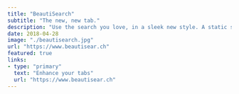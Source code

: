 ```yaml
---
title: "BeautiSearch"
subtitle: "The new, new tab."
description: "Use the search you love, in a sleek new style. A static site enhanced with vanilla JS."
date: 2018-04-28
image: "./beautisearch.jpg"
url: "https://www.beautisear.ch"
featured: true
links:
- type: "primary"
  text: "Enhance your tabs"
  url: "https://www.beautisear.ch"
---
```

